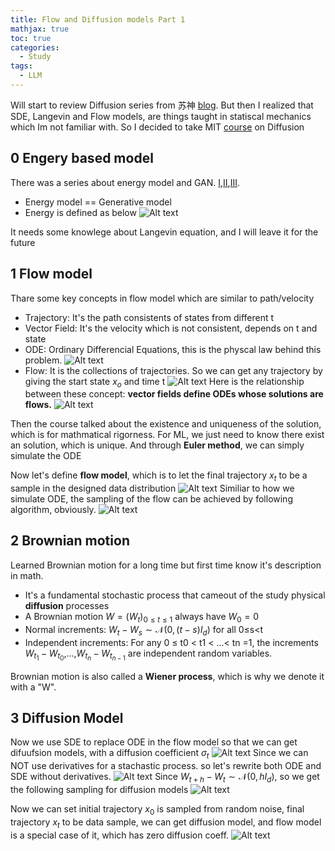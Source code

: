 ```yaml
---
title: Flow and Diffusion models Part 1
mathjax: true
toc: true
categories:
  - Study
tags:
  - LLM
---
```


Will start to review Diffusion series from 苏神 [blog](https://kexue.fm/archives/9119). But then I realized that SDE, Langevin and Flow models, are things taught in statiscal mechanics which Im not familiar with. So I decided to take MIT [course](https://diffusion.csail.mit.edu/) on Diffusion  

## 0 Engery based model
There was a series about energy model and GAN. [I](https://kexue.fm/archives/6316),[II](https://kexue.fm/archives/6331),[III](https://kexue.fm/archives/6612).
- Energy model == Generative model
- Energy is defined as below
![Alt text](/code23/assets/images/2025/25-08-21-diffusion_files/energy.png)

It needs some knowlege about Langevin equation, and I will leave it for the future

## 1 Flow model
Thare some key concepts in flow model which are similar to path/velocity 
- Trajectory: It's the path consistents of states from different t
- Vector Field: It's the velocity which is not consistent, depends on t and state
- ODE: Ordinary Differencial Equations, this is the physcal law behind this problem.
![Alt text](/code23/assets/images/2025/25-08-21-diffusion_files/ode.png)
- Flow: It is the collections of trajectories. So we can get any trajectory by giving the start state $x_o$ and time t
![Alt text](/code23/assets/images/2025/25-08-21-diffusion_files/flow.png)
Here is the relationship between these concept: **vector fields define ODEs whose solutions are flows.**
![Alt text](/code23/assets/images/2025/25-08-21-diffusion_files/relationship.png)

Then the course talked about the existence and uniqueness of the solution, which is for mathmatical rigorness. For ML, we just need to know there exist an solution, which is unique.
And through **Euler method**, we can simply simulate the ODE

Now let's define **flow model**, which is to let the final trajectory $x_t$ to be a sample in the designed data distribution
![Alt text](/code23/assets/images/2025/25-08-21-diffusion_files/flowmodel.png)
Similiar to how we simulate ODE, the sampling of the flow can be achieved by following algorithm, obviously.
![Alt text](/code23/assets/images/2025/25-08-21-diffusion_files/sampleflow.png)
## 2 Brownian motion
Learned Brownian motion for a long time but first time know it's description in math. 
-  It's a fundamental stochastic process that cameout of the study physical **diffusion** processes
- A Brownian motion $W = (W_t)_{0≤t≤1}$ always have $W_0=0$
- Normal increments: $W_t−W_s∼\mathcal{N}(0,(t−s)I_d)$ for all 0≤s<t
- Independent increments: For any 0 ≤ t0 < t1 < ...< tn =1, the increments $W_{t_1}−W_{t_0}$,...,$W_{t_n}−W_{t_{n−1}}$ are independent
random variables.

Brownian motion is also called a **Wiener process**, which is why we denote it with a "W".

## 3 Diffusion Model
Now we use SDE to replace ODE in the flow model so that we can get difuufsion models, with a diffusion coefficient $\sigma_t$
![Alt text](/code23/assets/images/2025/25-08-21-diffusion_files/sde.png)
Since we can NOT use derivatives for a stachastic process. so let's rewrite both ODE and SDE without derivatives. 
![Alt text](/code23/assets/images/2025/25-08-21-diffusion_files/noderivatives.png)
Since $W_{t+h}−W_t∼\mathcal{N}(0,hI_d)$, so we get the following sampling for diffusion models 
![Alt text](/code23/assets/images/2025/25-08-21-diffusion_files/samplediffusion.png)

Now we can set initial trajectory $x_0$ is sampled from random noise, final trajectory $x_t$ to be data sample, we can get diffusion model, and flow model is a special case of it, which has zero diffusion coeff.
![Alt text](/code23/assets/images/2025/25-08-21-diffusion_files/summary.png)


